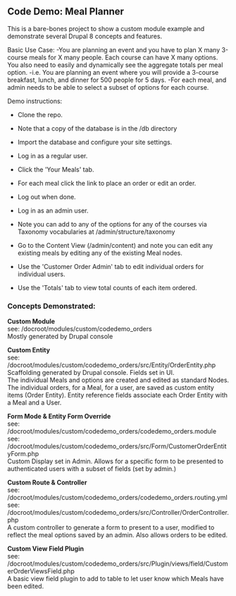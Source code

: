 

## Code Demo: Meal Planner

This is a bare-bones project to show a custom module example and demonstrate several Drupal 8 concepts and features. 

Basic Use Case:
-You are planning an event and you have to plan X many 3-course meals for X many people. Each course can have X many 
options. You also need to easily and dynamically see the aggregate totals per meal option. 
-i.e. You are planning an event where you will provide a 3-course breakfast, lunch, and dinner for 500 people 
for 5 days.
-For each meal, and admin needs to be able to select a subset of options for each course. 

Demo instructions:

- Clone the repo.
- Note that a copy of the database is in the /db directory
- Import the database and configure your site settings.


- Log in as a regular user.
- Click the 'Your Meals' tab.
- For each meal click the link to place an order or edit an order.
- Log out when done.


- Log in as an admin user.
- Note you can add to any of the options for any of the courses via Taxonomy vocabularies 
  at /admin/structure/taxonomy
- Go to the Content View (/admin/content) and note you can edit any existing meals by editing any of the 
  existing Meal nodes.
- Use the 'Customer Order Admin' tab to edit individual orders for individual users. 
- Use the 'Totals' tab to view total counts of each item ordered. 

### Concepts Demonstrated:

**Custom Module**  
 see: /docroot/modules/custom/codedemo_orders  
 Mostly generated by Drupal console
 
 **Custom Entity**  
 see: /docroot/modules/custom/codedemo_orders/src/Entity/OrderEntity.php  
 Scaffolding generated by Drupal console. Fields set in UI.  
 The individual Meals and options are created and edited as standard Nodes. The individual orders, for a Meal,
 for a user, are saved as custom entity items (Order Entity). Entity reference fields associate each Order Entity
 with a Meal and a User. 
 
 **Form Mode & Entity Form Override**  
 see: /docroot/modules/custom/codedemo_orders/codedemo_orders.module  
 see: /docroot/modules/custom/codedemo_orders/src/Form/CustomerOrderEntityForm.php  
 Custom Display set in Admin. Allows for a specific form to be presented to authenticated users with a subset of 
 fields (set by admin.)

 **Custom Route & Controller**  
 see: /docroot/modules/custom/codedemo_orders/codedemo_orders.routing.yml  
 see: /docroot/modules/custom/codedemo_orders/src/Controller/OrderController.php  
 A custom controller to generate a form to present to a user, modified to reflect the meal options saved by
 an admin. Also allows orders to be edited. 
 
 **Custom View Field Plugin**  
 see: /docroot/modules/custom/codedemo_orders/src/Plugin/views/field/CustomerOrderViewsField.php  
 A basic view field plugin to add to table to let user know which Meals have been edited. 

